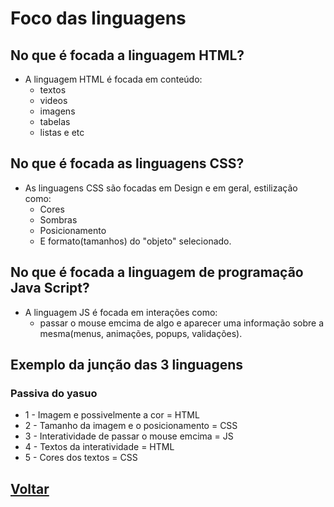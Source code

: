 # Foco das linguagens

## No que é focada a linguagem HTML?

- A linguagem HTML é focada em conteúdo:
  - textos
  - videos
  - imagens
  - tabelas
  - listas e etc

## No que é focada as linguagens CSS?

- As linguagens CSS são focadas em Design e em geral, estilização como:
  - Cores
  - Sombras
  - Posicionamento 
  - E formato(tamanhos) do "objeto" selecionado.

## No que é focada a linguagem de programação Java Script?

- A linguagem JS é focada em interações como:
  - passar o mouse emcima de algo e aparecer uma informação sobre a mesma(menus, animações, popups, validações).

## Exemplo da junção das 3 linguagens

### Passiva do yasuo

- 1 - Imagem e possivelmente a cor = HTML
- 2 - Tamanho da imagem e o posicionamento = CSS
- 3 - Interatividade de passar o mouse emcima = JS
- 4 - Textos da interatividade = HTML
- 5 - Cores dos textos = CSS

## [Voltar](../README.md)
